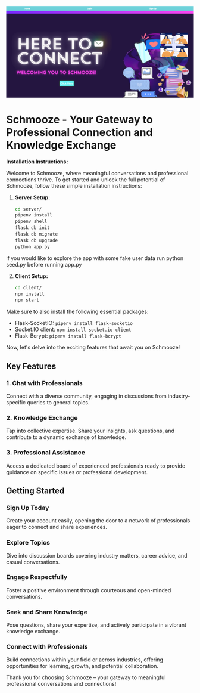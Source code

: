 ![Alt text](<Screen Shot 2023-12-21 at 9.59.11 AM-1.png>)

# Schmooze - Your Gateway to Professional Connection and Knowledge Exchange

**Installation Instructions:**

Welcome to Schmooze, where meaningful conversations and professional connections thrive. To get started and unlock the full potential of Schmooze, follow these simple installation instructions:


1. **Server Setup:**
   ```bash
   cd server/
   pipenv install
   pipenv shell
   flask db init
   flask db migrate
   flask db upgrade
   python app.py
   ```
if you would like to explore the app with some fake user data run python seed.py before running app.py

2. **Client Setup:**
   ```bash
   cd client/
   npm install
   npm start
   ```

Make sure to also install the following essential packages:

- Flask-SocketIO: `pipenv install flask-socketio`
- Socket.IO client: `npm install socket.io-client`
- Flask-Bcrypt: `pipenv install flask-bcrypt`

Now, let's delve into the exciting features that await you on Schmooze!

## Key Features

### 1. **Chat with Professionals**

Connect with a diverse community, engaging in discussions from industry-specific queries to general topics.

### 2. **Knowledge Exchange**

Tap into collective expertise. Share your insights, ask questions, and contribute to a dynamic exchange of knowledge.

### 3. **Professional Assistance**

Access a dedicated board of experienced professionals ready to provide guidance on specific issues or professional development.

## Getting Started

### **Sign Up Today**

Create your account easily, opening the door to a network of professionals eager to connect and share experiences.

### **Explore Topics**

Dive into discussion boards covering industry matters, career advice, and casual conversations.

### **Engage Respectfully**

Foster a positive environment through courteous and open-minded conversations.

### **Seek and Share Knowledge**

Pose questions, share your expertise, and actively participate in a vibrant knowledge exchange.

### **Connect with Professionals**

Build connections within your field or across industries, offering opportunities for learning, growth, and potential collaboration.

Thank you for choosing Schmooze – your gateway to meaningful professional conversations and connections!